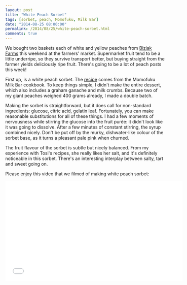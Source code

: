 ```yaml
---
layout: post
title: "White Peach Sorbet"
tags: [sorbet, peach, Momofuku, Milk Bar]
date: "2014-08-25 08:00:00"
permalink: /2014/08/25/white-peach-sorbet.html
comments: true
---
```


We bought two baskets each of white and yellow peaches from [Bizjak
Farms](http://bizjakfarms.com/) this weekend at the farmers' market.
Supermarket fruit tend to be a little underripe, so they survive
transport better, but buying straight from the farmer yields deliciously
ripe fruit. There's going to be a lot of peach posts this week!

First up, is a white peach sorbet. The
[recipe](http://www.talkbeer.com/community/threads/persica-lif-i-could-eat-a-peach-for-hours.1440/page-2#post-45672)
comes from the Momofuku Milk Bar cookbook. To keep things simple, I
didn't make the entire dessert, which also includes a graham ganache and
milk crumbs. Because two of my giant peaches weighed 400 grams already,
I made a double batch.

Making the sorbet is straightforward, but it does call for non-standard
ingredients: glucose, citric acid, gelatin leaf. Fortunately, you can
make reasonable substitutions for all of these things. I had a few
moments of nervousness while stirring the glucose into the fruit purée:
it didn't look like it was going to dissolve. After a few minutes of
constant stirring, the syrup combined nicely. Don't be put off by the
murky, dishwater-like colour of the sorbet base, as it turns a pleasant
pale pink when churned.

The fruit flavour of the sorbet is subtle but nicely balanced.
From my experience with Tosi's recipes, she really likes her salt, and
it's definitely noticeable in this sorbet. There's an interesting
interplay between salty, tart and sweet going on. 

Please enjoy this video that we filmed of making white peach sorbet:

<iframe width="560" height="315"
src="//www.youtube-nocookie.com/embed/Fj2pGbSyUFg?rel=0" frameborder="0"
allowfullscreen></iframe>
